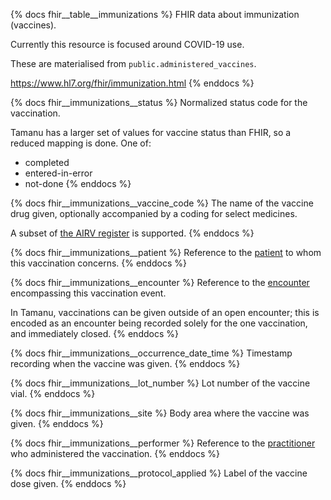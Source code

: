 {% docs fhir__table__immunizations %}
FHIR data about immunization (vaccines).

Currently this resource is focused around COVID-19 use.

These are materialised from `public.administered_vaccines`.

<https://www.hl7.org/fhir/immunization.html>
{% enddocs %}

{% docs fhir__immunizations__status %}
Normalized status code for the vaccination.

Tamanu has a larger set of values for vaccine status than FHIR, so a reduced mapping is done. One of:

- completed
- entered-in-error
- not-done
{% enddocs %}

{% docs fhir__immunizations__vaccine_code %}
The name of the vaccine drug given, optionally accompanied by a coding for select medicines.

A subset of [the AIRV register](https://www.healthterminologies.gov.au/integration/R4/fhir/ValueSet/australian-immunisation-register-vaccine-1) is supported.
{% enddocs %}

{% docs fhir__immunizations__patient %}
Reference to the [patient](#!/source/source.tamanu.fhir__tamanu.patients) to whom this vaccination
concerns.
{% enddocs %}

{% docs fhir__immunizations__encounter %}
Reference to the [encounter](#!/source/source.tamanu.fhir__tamanu.encounters) encompassing this
vaccination event.

In Tamanu, vaccinations can be given outside of an open encounter; this is encoded as an encounter
being recorded solely for the one vaccination, and immediately closed.
{% enddocs %}

{% docs fhir__immunizations__occurrence_date_time %}
Timestamp recording when the vaccine was given.
{% enddocs %}

{% docs fhir__immunizations__lot_number %}
Lot number of the vaccine vial.
{% enddocs %}

{% docs fhir__immunizations__site %}
Body area where the vaccine was given.
{% enddocs %}

{% docs fhir__immunizations__performer %}
Reference to the [practitioner](#!/source/source.tamanu.fhir__tamanu.users) who administered the
vaccination.
{% enddocs %}

{% docs fhir__immunizations__protocol_applied %}
Label of the vaccine dose given.
{% enddocs %}
